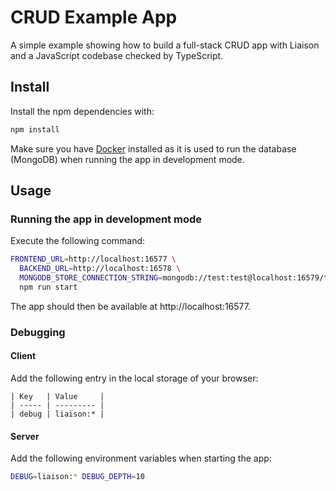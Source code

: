 # CRUD Example App

A simple example showing how to build a full-stack CRUD app with Liaison and a JavaScript codebase checked by TypeScript.

## Install

Install the npm dependencies with:

```sh
npm install
```

Make sure you have [Docker](https://www.docker.com/) installed as it is used to run the database (MongoDB) when running the app in development mode.

## Usage

### Running the app in development mode

Execute the following command:

```sh
FRONTEND_URL=http://localhost:16577 \
  BACKEND_URL=http://localhost:16578 \
  MONGODB_STORE_CONNECTION_STRING=mongodb://test:test@localhost:16579/test \
  npm run start
```

The app should then be available at http://localhost:16577.

### Debugging

#### Client

Add the following entry in the local storage of your browser:

```
| Key   | Value     |
| ----- | --------- |
| debug | liaison:* |
```

#### Server

Add the following environment variables when starting the app:

```sh
DEBUG=liaison:* DEBUG_DEPTH=10
```
